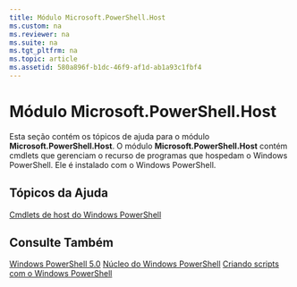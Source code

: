 ```yaml
---
title: Módulo Microsoft.PowerShell.Host
ms.custom: na
ms.reviewer: na
ms.suite: na
ms.tgt_pltfrm: na
ms.topic: article
ms.assetid: 580a896f-b1dc-46f9-af1d-ab1a93c1fbf4
---
```

# Módulo Microsoft.PowerShell.Host
Esta seção contém os tópicos de ajuda para o módulo **Microsoft.PowerShell.Host**. O módulo **Microsoft.PowerShell.Host** contém cmdlets que gerenciam o recurso de programas que hospedam o Windows PowerShell. Ele é instalado com o Windows PowerShell.

## Tópicos da Ajuda
[Cmdlets de host do Windows PowerShell](http://go.microsoft.com/fwlink/?LinkID=245859)

## Consulte Também
[Windows PowerShell 5.0](Windows-PowerShell-5.0.md)
[Núcleo do Windows PowerShell](https://technet.microsoft.com/en-us/library/4b75f1e4-f327-48f3-92ab-bf5435094d41)
[Criando scripts com o Windows PowerShell](../../getting-started/fundamental/Scripting-with-Windows-PowerShell.md)



<!--HONumber=May16_HO2-->


